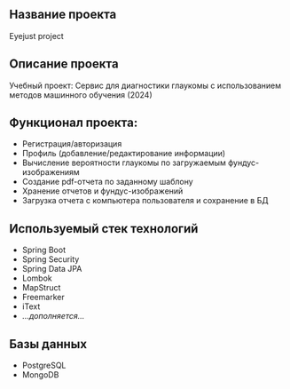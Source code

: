 ## Название проекта
Eyejust project

## Описание проекта
Учебный проект: Сервис для диагностики глаукомы с использованием методов машинного обучения (2024)

## Функционал проекта:
* Регистрация/авторизация
* Профиль (добавление/редактирование информации)
* Вычисление вероятности глаукомы по загружаемым фундус-изображениям
* Создание pdf-отчета по заданному шаблону
* Хранение отчетов и фундус-изображений
* Загрузка отчета с компьютера пользователя и сохранение в БД

## Используемый стек технологий
* Spring Boot
* Spring Security
* Spring Data JPA
* Lombok
* MapStruct
* Freemarker
* iText
* *...дополняется...*

## Базы данных
* PostgreSQL
* MongoDB